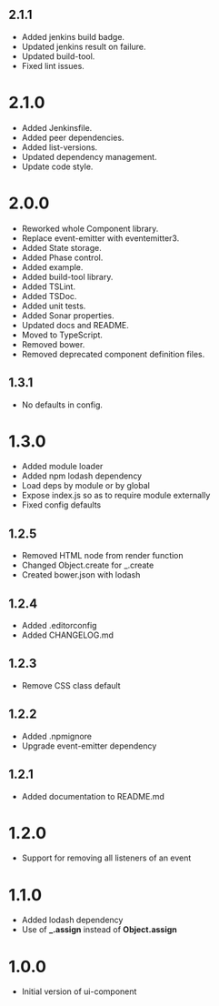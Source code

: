 ## 2.1.1

- Added jenkins build badge.
- Updated jenkins result on failure.
- Updated build-tool.
- Fixed lint issues.

# 2.1.0

- Added Jenkinsfile.
- Added peer dependencies.
- Added list-versions.
- Updated dependency management.
- Update code style.

# 2.0.0

- Reworked whole Component library.
- Replace event-emitter with eventemitter3.
- Added State storage.
- Added Phase control.
- Added example.
- Added build-tool library.
- Added TSLint.
- Added TSDoc.
- Added unit tests.
- Added Sonar properties.
- Updated docs and README.
- Moved to TypeScript.
- Removed bower.
- Removed deprecated component definition files.

## 1.3.1

- No defaults in config.

# 1.3.0

- Added module loader
- Added npm lodash dependency
- Load deps by module or by global
- Expose index.js so as to require module externally
- Fixed config defaults

## 1.2.5

- Removed HTML node from render function
- Changed Object.create for \_.create
- Created bower.json with lodash

## 1.2.4

- Added .editorconfig
- Added CHANGELOG.md

## 1.2.3

- Remove CSS class default

## 1.2.2

- Added .npmignore
- Upgrade event-emitter dependency

## 1.2.1

- Added documentation to README.md

# 1.2.0

- Support for removing all listeners of an event

# 1.1.0

- Added lodash dependency
- Use of **\_.assign** instead of **Object.assign**

# 1.0.0

- Initial version of ui-component
